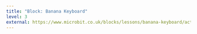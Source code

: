 ```yaml
---
title: "Block: Banana Keyboard"
level: 3
external: https://www.microbit.co.uk/blocks/lessons/banana-keyboard/activity
---
```

